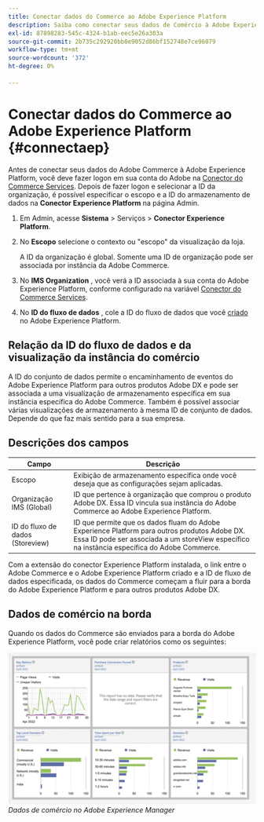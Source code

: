 ```yaml
---
title: Conectar dados do Commerce ao Adobe Experience Platform
description: Saiba como conectar seus dados de Comércio à Adobe Experience Platform.
exl-id: 87898283-545c-4324-b1ab-eec5e26a303a
source-git-commit: 2b735c292920bb0e9052d86bf152748e7ce96079
workflow-type: tm+mt
source-wordcount: '372'
ht-degree: 0%

---
```


# Conectar dados do Commerce ao Adobe Experience Platform {#connectaep}

Antes de conectar seus dados do Adobe Commerce à Adobe Experience Platform, você deve fazer logon em sua conta do Adobe na [Conector do Commerce Services](../landing/saas.md#organizationid). Depois de fazer logon e selecionar a ID da organização, é possível especificar o escopo e a ID do armazenamento de dados na **Conector Experience Platform** na página Admin.

1. Em Admin, acesse **Sistema** > Serviços > **Conector Experience Platform**.

1. No **Escopo** selecione o contexto ou &quot;escopo&quot; da visualização da loja.

   A ID da organização é global. Somente uma ID de organização pode ser associada por instância da Adobe Commerce.

1. No **IMS Organization** , você verá a ID associada à sua conta do Adobe Experience Platform, conforme configurado na variável [Conector do Commerce Services](../landing/saas.md#organizationid).

1. No **ID do fluxo de dados** , cole a ID do fluxo de dados que você [criado](https://experienceleague.adobe.com/docs/experience-platform/edge/fundamentals/datastreams.html) no Adobe Experience Platform.

## Relação da ID do fluxo de dados e da visualização da instância do comércio

A ID do conjunto de dados permite o encaminhamento de eventos do Adobe Experience Platform para outros produtos Adobe DX e pode ser associada a uma visualização de armazenamento específica em sua instância específica do Adobe Commerce. Também é possível associar várias visualizações de armazenamento à mesma ID de conjunto de dados. Depende do que faz mais sentido para a sua empresa.

## Descrições dos campos

| Campo | Descrição |
|--- |--- |
| Escopo | Exibição de armazenamento específica onde você deseja que as configurações sejam aplicadas. |
| Organização IMS (Global) | ID que pertence à organização que comprou o produto Adobe DX. Essa ID vincula sua instância do Adobe Commerce ao Adobe Experience Platform. |
| ID do fluxo de dados (Storeview) | ID que permite que os dados fluam do Adobe Experience Platform para outros produtos Adobe DX. Essa ID pode ser associada a um storeView específico na instância específica do Adobe Commerce. |

Com a extensão do conector Experience Platform instalada, o link entre o Adobe Commerce e o Adobe Experience Platform criado e a ID de fluxo de dados especificada, os dados do Commerce começam a fluir para a borda do Adobe Experience Platform e para outros produtos Adobe DX.

## Dados de comércio na borda

Quando os dados do Commerce são enviados para a borda do Adobe Experience Platform, você pode criar relatórios como os seguintes:

![Dados de comércio no Adobe Experience Manager](assets/aem-data-1.png)
_Dados de comércio no Adobe Experience Manager_

